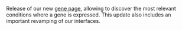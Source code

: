 Release of our new [gene page](https://bgee.org/bgee15_0/?page=gene),
allowing to discover the most relevant conditions where a gene is
expressed. This update also includes an important revamping of our
interfaces.